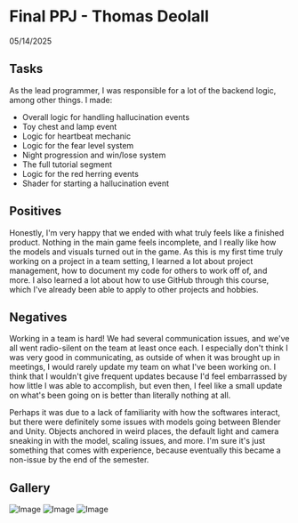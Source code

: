 # Final PPJ - Thomas Deolall
05/14/2025

## Tasks
As the lead programmer, I was responsible for a lot of the backend logic, among other things. I made:
- Overall logic for handling hallucination events
- Toy chest and lamp event
- Logic for heartbeat mechanic
- Logic for the fear level system
- Night progression and win/lose system
- The full tutorial segment
- Logic for the red herring events
- Shader for starting a hallucination event

## Positives
  Honestly, I'm very happy that we ended with what truly feels like a finished product. Nothing in the main game feels incomplete, and I really like how the models and visuals turned out in the game. As this is my first time truly working on a project in a team setting, I learned a lot about project management, how to document my code for others to work off of, and more. I also learned a lot about how to use GitHub through this course, which I've already been able to apply to other projects and hobbies.

## Negatives
  Working in a team is hard! We had several communication issues, and we've all went radio-silent on the team at least once each. I especially don't think I was very good in communicating, as outside of when it was brought up in meetings, I would rarely update my team on what I've been working on. I think that I wouldn't give frequent updates because I'd feel embarrassed by how little I was able to accomplish, but even then, I feel like a small update on what's been going on is better than literally nothing at all. 

  Perhaps it was due to a lack of familiarity with how the softwares interact, but there were definitely some issues with models going between Blender and Unity. Objects anchored in weird places, the default light and camera sneaking in with the model, scaling issues, and more. I'm sure it's just something that comes with experience, because eventually this became a non-issue by the end of the semester.

## Gallery
![Image](ppj_final.png)
![Image](ppj_final_2.png)
![Image](ppj_final_3.png)
